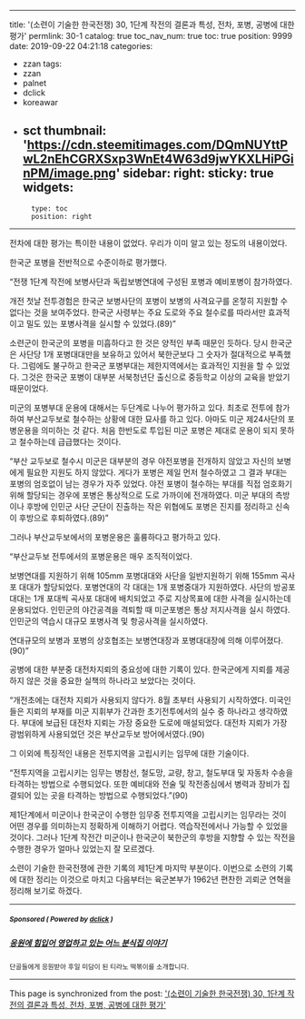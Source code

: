 
---
title: '(소련이 기술한 한국전쟁) 30, 1단계 작전의 결론과 특성, 전차, 포병, 공병에 대한 평가'
permlink: 30-1
catalog: true
toc_nav_num: true
toc: true
position: 9999
date: 2019-09-22 04:21:18
categories:
- zzan
tags:
- zzan
- palnet
- dclick
- koreawar
- sct
thumbnail: 'https://cdn.steemitimages.com/DQmNUYttPwL2nEhCGRXSxp3WnEt4W63d9jwYKXLHiPGinPM/image.png'
sidebar:
    right:
        sticky: true
widgets:
    -
        type: toc
        position: right
---


전차에 대한 평가는 특이한 내용이 없었다. 우리가 이미 알고 있는 정도의 내용이었다.

한국군 포병을 전반적으로 수준이하로 평가했다.

“전쟁 1단계 작전에 보병사단과 독립보병연대에 구성된 포병과 예비포병이 참가하였다.

개전 첫날 전투경험은 한국군 보병사단의 포병이 보병의 사격요구를 온젛히 지원할 수 없다는 것을 보여주었다. 한국군 사령부는 주요 도로와 주요 철수로를 따라서만 효과적이고 밀도 있는 포병사격을 실시할 수 있었다.(89)”

소련군이 한국군의 포병을 미흡하다고 한 것은 양적인 부족 때문인 듯하다. 당시 한국군은 사단당 1개 포병대대만을 보유하고 있어서 북한군보다 그 숫자가 절대적으로 부족했다. 그럼에도 불구하고 한국군 포병부대는 제한지역에서는 효과적인 지원을 할 수 있었다. 그것은 한국군 포병이 대부분 서북청년단 출신으로 중등학교 이상의 교육을 받았기 때문이었다.

미군의 포병부대 운용에 대해서는 두단계로 나누어 평가하고 있다. 최초로 전투에 참가하여 부산교두보로 철수하는 상황에 대한 묘사를 하고 있다. 아마도 미군 제24사단의 포병운용을 의미하는 것 같다. 처음 한반도로 투입된 미군 포병은 제대로 운용이 되지 못하고 철수하는데 급급했다는 것이다.

“부산 교두보로 철수시 미군은 대부분의 경우 야전포병을 전개하지 않았고 자신의 보병에게 필요한 지원도 하지 않았다. 게다가 포병은 제일 먼저 철수하였고 그 결과 부대는 포병의 엄호없이 남는 경우가 자주 있었다. 야전 포병이 철수하는 부대를 직접 엄호화기 위해 할당되는 경우에 포병은 통상적으로 도로 가까이에 전개하였다. 미군 부대의 측방이나 후방에 인민군 사단 군단이 진출하는 작은 위협에도 포병은 진지를 정리하고 신속이 후방으로 후퇴하였다.(89)”

그러나 부산교두보에서의 포병운용은 훌륭하다고 평가하고 있다.

“부산교두보 전투에서의 포병운용은 매우 조직적이었다.

보병연대를 지원하기 위해 105mm 포병대대와 사단을 일반지원하기 위해 155mm 곡사포 대대가 할당되었다. 포병연대의 각 대대는 1개 포병중대가 지원하였다. 사단의 방공포 대대는 1개 포대씩 곡사포 대대에 배치되었고 주로 지상목표에 대한 사격을 실시하는데 운용되었다. 인민군의 야간공격을 격퇴할 때 미군포병은 통상 저지사격을 실시 하였다. 인민군의 역습시 대규모 포병사격 및 항공사격을 실시하였다.

연대규모의 보병과 포병의 상호협조는 보병연대장과 포병대대장에 의해 이루어졌다.(90)”

공병에 대한 부분중 대전차지뢰의 중요성에 대한 기록이 있다. 한국군에게 지뢰를 제공하지 않은 것을 중요한 실책의 하나라고 보았다는 것이다.

“개전초에는 대전차 지뢰가 사용되지 않다가. 8월 초부터 사용되기 시작하였다. 미국인들은 지뢰의 부재를 미군 지휘부가 간과한 초기전투에서의 실수 중 하나라고 생각하였다. 부대에 보급된 대전차 지뢰는 가장 중요한 도로에 매설되었다. 대전차 지뢰가 가장 광범위하게 사용되었던 것은 부산교두보 방어에서였다.(90)

그 이외에 특징적인 내용은 전투지역을 고립시키는 임무에 대한 기술이다.

“전투지역을 고립시키는 임무는 병참선, 철도망, 교량, 창고, 철도부대 및 자동차 수송을 타격하는 방법으로 수행되었다. 또한 예비대와 전술 및 작전종심에서 병력과 장비가 집결되어 있는 곳을 타격하는 방법으로 수행되었다.”(90)

제1단계에서 미군이나 한국군이 수행한 임무중 전투지역을 고립시키는 임무라는 것이 어떤 경우를 의미하는지 정확하게 이해하기 어렵다. 역습작전에서나 가능할 수 있었을 것이다. 그러나 1단계 작전간 미군이나 한국군이 북한군의 후방을 지향할 수 있는 작전을 수행한 경우가 얼마나 있었는지 잘 모르겠다.

소련이 기술한 한국전쟁에 관한 기록의 제1단계 마지막 부분이다. 이번으로 소련의 기록에 대한 정리는 이것으로 마치고 다음부터는 육군본부가 1962년 편찬한 괴뢰군 연혁을 정리해 보기로 하겠다.

---

#####  <sub> **Sponsored ( Powered by [dclick](https://www.dclick.io) )** </sub>
##### [응원에 힘입어 영업하고 있는 어느 분식집 이야기](https://api.dclick.io/v1/c?x=eyJhbGciOiJIUzI1NiIsInR5cCI6IkpXVCJ9.eyJjIjoid2lzZG9tYW5kanVzdGljZSIsInMiOiIzMC0xIiwiYSI6WyJ0LTIwMDMiXSwidXJsIjoiaHR0cHM6Ly9zdGVlbWl0LmNvbS9rci9Ac2luZG9qYS81ZmVnbXMiLCJpYXQiOjE1NjkxMjYxNTQsImV4cCI6MTg4NDQ4NjE1NH0.xmbh2Z6eMp3zJliqojV78PCGNXejolVbs6-xcgdfRJU)
<sup>단골들에게 응원받아 후일 미담이 된 티라노 떡볶이를 소개합니다.</sup>


- - -

This page is synchronized from the post: ['(소련이 기술한 한국전쟁) 30, 1단계 작전의 결론과 특성, 전차, 포병, 공병에 대한 평가'](https://steemit.com/@wisdomandjustice/30-1)
